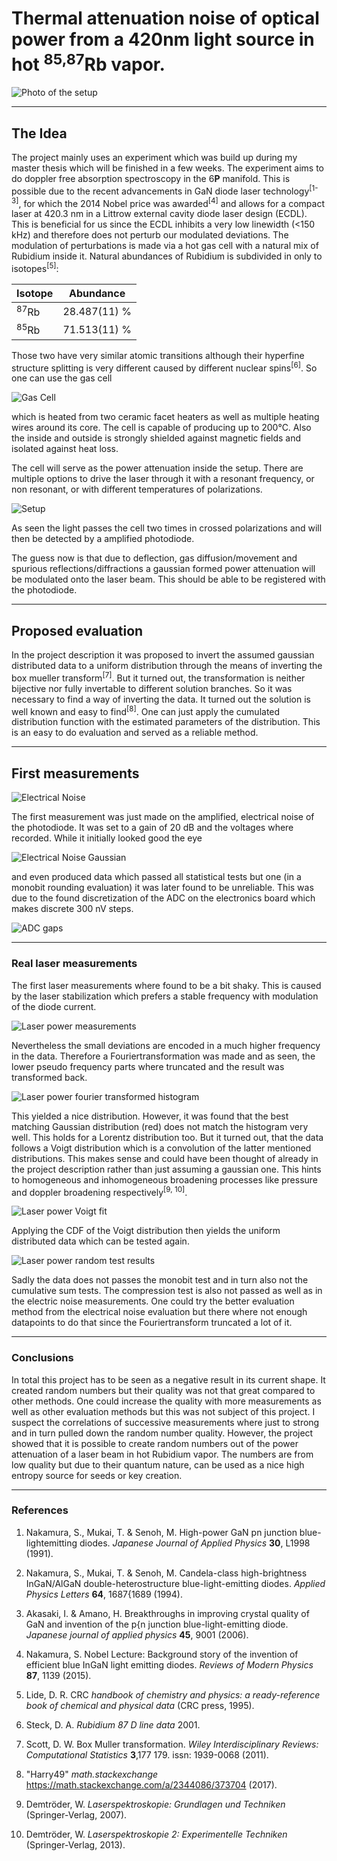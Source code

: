# Thermal attenuation noise of optical power from a 420nm light source in hot <sup>85,87</sup>Rb vapor.

![Photo of the setup](SetupPhoto.jpg "Photo of the setup")

___
## The Idea
The project mainly uses an experiment which was build up during my master
thesis which will be finished in a few weeks. The experiment aims to do
doppler free absorption spectroscopy in the 6**P** manifold. This is possible
due to the recent advancements in GaN diode laser technology<sup>[1-3]</sup>,
for which the 2014 Nobel price was awarded<sup>[4]</sup> and allows
for a compact laser at 420.3 nm in a Littrow external cavity diode laser
design (ECDL). This is beneficial for us since the ECDL inhibits a very
low linewidth (<150 kHz) and therefore does not perturb our modulated
deviations. The modulation of perturbations is made via a hot gas cell
with a natural mix of Rubidium inside it. Natural abundances of Rubidium
is subdivided in only to isotopes<sup>[5]</sup>:

| Isotope         | Abundance    |
| --------------- | ------------ |
| <sup>87</sup>Rb | 28.487(11) % |
| <sup>85</sup>Rb | 71.513(11) % |

Those two have very similar atomic transitions although their hyperfine structure
splitting is very different caused by different nuclear spins<sup>[6]</sup>.
So one can use the gas cell

![Gas Cell](GasCellPhoto.jpg "Gas Cell")

which is heated from two ceramic facet heaters as well as multiple heating wires around its core.
The cell is capable of producing up to 200°C. Also the inside and outside is strongly shielded
against magnetic fields and isolated against heat loss.

The cell will serve as the power attenuation inside the setup. There are multiple options to
drive the laser through it with a resonant frequency, or non resonant, or with different temperatures
of polarizations.

![Setup](DopplerFreeAbsorptionSpecSetup.png "Setup")

As seen the light passes the cell two times in crossed polarizations and will then be detected
by a amplified photodiode.

The guess now is that due to deflection, gas diffusion/movement and spurious reflections/diffractions
a gaussian formed power attenuation will be modulated onto the laser beam. This should be able to
be registered with the photodiode.

___
## Proposed evaluation
In the project description it was proposed to invert the assumed gaussian distributed
data to a uniform distribution through the means of inverting the box mueller
transform<sup>[7]</sup>. But it turned out, the transformation is neither bijective
nor fully invertable to different solution branches. So it was necessary to find
a way of inverting the data. It turned out the solution is well known and easy to
find<sup>[8]</sup>. One can just apply the cumulated distribution function with the
estimated parameters of the distribution. This is an easy to do evaluation and served
as a reliable method.

___
## First measurements
![Electrical Noise](FirstMeasurement.png "Electrical noise")

The first measurement was just made on the amplified, electrical noise of the photodiode.
It was set to a gain of 20 dB and the voltages where recorded.
While it initially looked good the eye

![Electrical Noise Gaussian](FirstMeasurementGaussian.png "Electrical noise gaussian")

and even produced data which passed all statistical
tests but one (in a monobit rounding evaluation) it was later found to be unreliable. This
was due to the found discretization of the ADC on the electronics board which makes
discrete 300 nV steps.

![ADC gaps](FirstMeasurement_ADC.png "ADC gaps")


___
### Real laser measurements

The first laser measurements where found to be a bit shaky. This is caused by the laser
stabilization which prefers a stable frequency with modulation of the diode current.

![Laser power measurements](LaserMeasurement.png "Laser power measurements")

Nevertheless the small deviations are encoded in a much higher frequency in the data.
Therefore a Fouriertransformation was made and as seen, the lower pseudo frequency parts
where truncated and the result was transformed back.

![Laser power fourier transformed histogram](LaserMeasurementHist.png "Laser power fourier transformed histogram")

This yielded a nice distribution. However, it was found that the best matching Gaussian
distribution (red) does not match the histogram very well. This holds for a Lorentz
distribution too. But it turned out, that the data follows a Voigt distribution which
is a convolution of the latter mentioned distributions. This makes sense and could have
been thought of already in the project description rather than just assuming a gaussian one.
This hints to homogeneous and inhomogeneous broadening processes like pressure and doppler
broadening respectively<sup>[9, 10]</sup>.

![Laser power Voigt fit](LaserMeasurementHist_Voigt.png "Laser power Voigt fit")

Applying the CDF of the Voigt distribution then yields the uniform distributed data which
can be tested again.

![Laser power random test results](VoigtResult.png "Laser power random test results")

Sadly the data does not passes the monobit test and in turn also not the cumulative sum tests.
The compression test is also not passed as well as in the electric noise measurements.
One could try the better evaluation method from the electrical noise evaluation but there
where not enough datapoints to do that since the Fouriertransform truncated a lot of it.

___
### Conclusions
In total this project has to be seen as a negative result in its current shape. It created
random numbers but their quality was not that great compared to other methods. One could
increase the quality with more measurements as well as other evaluation methods but this
was not subject of this project. I suspect the correlations of successive measurements where
just to strong and in turn pulled down the random number quality.
However, the project showed that it is possible to create random numbers out of the
power attenuation of a laser beam in hot Rubidium vapor. The numbers are from low
quality but due to their quantum nature, can be used as a nice high entropy source for seeds
or key creation.

___
### References

1. Nakamura, S., Mukai, T. & Senoh, M. High-power GaN pn junction blue-lightemitting diodes. _Japanese Journal of Applied Physics_ **30**, L1998 (1991).

2. Nakamura, S., Mukai, T. & Senoh, M. Candela-class high-brightness InGaN/AlGaN double-heterostructure blue-light-emitting diodes. _Applied Physics Letters_ **64**, 1687{1689 (1994).

3. Akasaki, I. & Amano, H. Breakthroughs in improving crystal quality of GaN and invention of the p{n junction blue-light-emitting diode. _Japanese journal of applied physics_ **45**, 9001 (2006).

4. Nakamura, S. Nobel Lecture: Background story of the invention of efficient blue InGaN light emitting diodes. _Reviews of Modern Physics_ **87**, 1139 (2015).

5. Lide, D. R. CRC _handbook of chemistry and physics: a ready-reference book of chemical and physical data_ (CRC press, 1995).

6. Steck, D. A. _Rubidium 87 D line data_ 2001.

7. Scott, D. W. Box Muller transformation. _Wiley Interdisciplinary Reviews: Computational Statistics_ **3**,177 179. issn: 1939-0068 (2011).

8. "Harry49" _math.stackexchange_ https://math.stackexchange.com/a/2344086/373704 (2017).

9. Demtröder, W. _Laserspektroskopie: Grundlagen und Techniken_ (Springer-Verlag, 2007).

10. Demtröder, W. _Laserspektroskopie 2: Experimentelle Techniken_ (Springer-Verlag,
2013).
